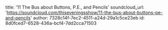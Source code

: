 title: '11 The Bus about Buttons, P.E., and Pencils'
soundcloud_url: 'https://soundcloud.com/thiseveningsshow/11-the-bus-about-buttons-pe-and-pencils'
author: 7328c14f-7ec2-4511-a24d-29a1c5ce23eb
id: 8d0fced7-6528-436a-bcf4-7dd2cca71503
